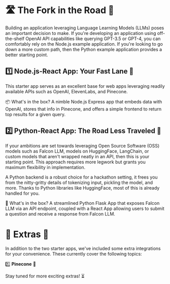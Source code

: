 # 🛣️ The Fork in the Road 🍴

Building an application leveraging Language Learning Models (LLMs) poses an important decision to make. If you're developing an application using off-the-shelf OpenAI API capabilities like querying GPT-3.5 or GPT-4, you can comfortably rely on the Node.js example application. If you're looking to go down a more custom path, then the Python example application provides a better starting point.

## 1️⃣ Node.js-React App: Your Fast Lane 🚀

This starter app serves as an excellent base for web apps leveraging readily available APIs such as OpenAI, ElevenLabs, and Pinecone. 

📦 What's in the box? 
A nimble Node.js Express app that embeds data with OpenAI, stores that info in Pinecone, and offers a simple frontend to return top results for a given query. 

## 2️⃣ Python-React App: The Road Less Traveled 🌳

If your ambitions are set towards leveraging Open Source Software (OSS) models such as Falcon LLM, models on HuggingFace, LangChain, or custom models that aren't wrapped neatly in an API, then this is your starting point. This approach requires more legwork but grants you maximum flexibility in implementation.

A Python backend is a robust choice for a hackathon setting, it frees you from the nitty-gritty details of tokenizing input, pickling the model, and more. Thanks to Python libraries like HuggingFace, most of this is already handled for you.

🎁 What's in the box? 
A streamlined Python Flask App that exposes Falcon LLM via an API endpoint, coupled with a React App allowing users to submit a question and receive a response from Falcon LLM.

# 🎈 Extras 🌈

In addition to the two starter apps, we've included some extra integrations for your convenience. These currently cover the following topics:

1️⃣ **Pinecone** 🌲

Stay tuned for more exciting extras! ⏳
